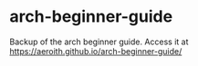 # arch-beginner-guide
Backup of the arch beginner guide. Access it at https://aeroith.github.io/arch-beginner-guide/
